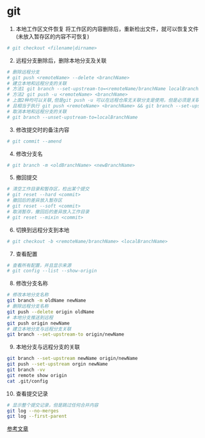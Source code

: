 # git
1. 本地工作区文件恢复
将工作区的内容删除后，重新检出文件，就可以恢复文件(未放入暂存区的内容不可恢复)
```bash
# git checkout <filename|dirname>
```

2. 远程分支删除后，删除本地分支及关联
```bash
# 删除远程分支
# git push <remoteName> --delete <branchName>
# 建立本地和远程分支的关联
# 方法1 git branch --set-upstream-to=<remoteName/branchName localBranchName>
# 方法2 git push -u <remoteName> <branchName>
# 上面2种均可以关联,但是git push -u 可以在远程仓库无关联分支是使用，但是必须是关联当前分支，
# 且相当于执行 git push <remoteName> <branchName> && git branch --set-upstream-to=<remoteName/branchName localBranchName>
# 取消本地和远程分支的关联
# git branch --unset-upstream-to=localBranchName
```

3. 修改提交时的备注内容
```bash
# git commit --amend 
```

4. 修改分支名
```bash
# git branch -m <oldBranchName> <newBranchName>
```

5. 撤回提交
```bash 
# 清空工作目录和暂存区，检出某个提交
# git reset --hard <commit>
# 撤回后的差异放入暂存区
# git reset --soft <commit>
# 取消暂存，撤回后的差异放入工作目录
# git reset --mixin <commit>
```

6. 切换到远程分支到本地
```bash
# git checkout -b <remoteName/branchName> <localBranchName>
```
7. 查看配置
```bash
# 查看所有配置，并且显示来源
# git config --list --show-origin
```
8. 修改分支名称
```bash
# 修改本地分支名称
git branch -m oldName newName
# 删除远程分支名称
git push --delete origin oldName
# 本地分支推送到远程
git push origin newName
# 建立本地分支与远程分支关联
git branch --set-upstream-to origin/newName
```
9. 本地分支与远程分支的关联
```bash 
git branch --set-upstream newName origin/newName
git push --set-upstream orgin newName
git branch -vv
git remote show origin
cat .git/config
```
10. 查看提交记录
```bash
# 显示整个提交记录，但是跳过任何合并内容
git log --no-merges
git log --first-parent

```

[参考文章](https://www.jianshu.com/p/c2ec5f06cf1a)
